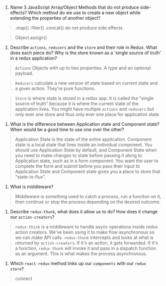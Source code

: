 1.  Name 3 JavaScript Array/Object Methods that do not produce side-effects? Which method do we use to create a new object while extending the properties of another object?

>.map() .filter() .concat() do not produce side effects.

>Object.assign()

1.  Describe `actions`, `reducers` and the `store` and their role in Redux. What does each piece do? Why is the store known as a 'single source of truth' in a redux application?

>`Actions` Objects with up to two properties. A type and an optional payload.

>`Reducers` calculate a new version of state based on current state and a given action. They're pure functions.

>`Store` is where state is stored in a redux app. It is called the "single source of truth" because it is where the current state of the application lives. You might have multiple `actions` and `reducers` but only ever one store and thus only ever one place for application state.

1.  What is the difference between Application state and Component state? When would be a good time to use one over the other?

>Application State is the state of the entire application. Component state is a local state that lives inside an individual component. You should use Application State by default, and Component State when you need to make changes to state before passing it along to Application state, such as in a form component. You want the user to complete the form and submit before you pass their input to Application State and Component state gives you a place to store that "state-in-flux". 

1.  What is middleware?

>Middleware is something used to catch a process, run a funciton on it, then continue or stop the process depending on the desired outcome.

1.  Describe `redux-thunk`, what does it allow us to do? How does it change our `action-creators`?

>`redux-think` is a middleware to handle async operations inside redux action creators. We've been using it to make flow asynchronous so we can make API calls. `redux-thunk` intercepts and looks at what is returned by `action-creators`. If it's an action, it gets forwarded. If it's a function, `redux-thunk` will invoke it and pass in a dispatch function as an argument. This is what makes the process asynchronous.

1.  Which `react-redux` method links up our `components` with our `redux store`?

>connect